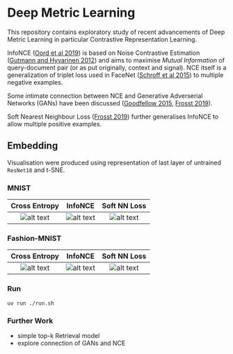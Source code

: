 # Deep Metric Learning
This repository contains exploratory study of recent advancements of Deep Metric Learning in particular Contrastive Representation Learning.

InfoNCE ([Oord et al 2019][1]) is based on Noise Contrastive Estimation ([Gutmann and Hyvarinen 2012][2]) and aims to maximise _Mutual Information_ of query-document pair (or as put originally, context and signal). NCE itself is a generalization of triplet loss used in FaceNet ([Schroff et al 2015][3]) to multiple negative examples.

Some intimate connection between NCE and Generative Adverserial Networks (GANs) have been discussed ([Goodfellow 2015][4], [Frosst 2019][5]).

Soft Nearest Neighbour Loss ([Frosst 2019][5]) further generalises InfoNCE to allow multiple positive examples.

## Embedding
Visualisation were produced using representation of last layer of untrained `ResNet18` and t-SNE.

### MNIST
| Cross Entropy| InfoNCE      | Soft NN Loss |
|:------------:|:------------:|:------------:|
|![alt text](assets/images_1644456003.gif "MNIST, CrossEntropyLoss")|![alt text](assets/images_1644456757.gif "MNIST, InfoNCE")|![alt text](assets/images_1644457560.gif "MNIST, SoftNearestNeighbourLoss")|

### Fashion-MNIST
| Cross Entropy| InfoNCE      | Soft NN Loss |
|:------------:|:------------:|:------------:|
|![alt text](assets/images_1644455093.gif "Fashion-MNIST, CrossEntropyLoss")|![alt text](assets/images_1644452471.gif "Fashion-MNIST, InfoNCE")|![alt text](assets/images_1644453434.gif "Fashion-MNIST, SoftNearestNeighbourLoss")|

### Run
`uv run ./run.sh`

### Further Work
- simple top-k Retrieval model
- explore connection of GANs and NCE

[1]: https://arxiv.org/abs/1807.03748 
[2]: https://www.jmlr.org/papers/volume13/gutmann12a/gutmann12a.pdf
[3]: https://arxiv.org/abs/1503.03832
[4]: https://arxiv.org/abs/1412.6515
[5]: https://arxiv.org/abs/1902.01889
